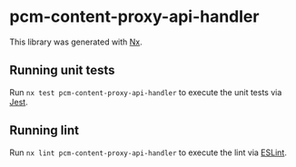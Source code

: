 # pcm-content-proxy-api-handler

This library was generated with [Nx](https://nx.dev).

## Running unit tests

Run `nx test pcm-content-proxy-api-handler` to execute the unit tests via [Jest](https://jestjs.io).

## Running lint

Run `nx lint pcm-content-proxy-api-handler` to execute the lint via [ESLint](https://eslint.org/).
